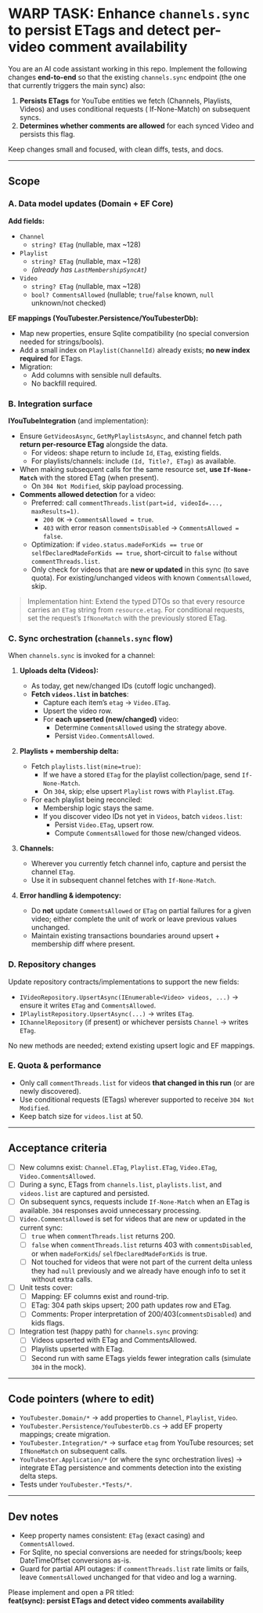 # WARP TASK: Enhance `channels.sync` to persist ETags and detect per-video comment availability

You are an AI code assistant working in this repo. Implement the following changes **end-to-end** so that the existing
`channels.sync` endpoint (the one that currently triggers the main sync) also:

1) **Persists ETags** for YouTube entities we fetch (Channels, Playlists, Videos) and uses conditional requests (
   If-None-Match) on subsequent syncs.
2) **Determines whether comments are allowed** for each synced Video and persists this flag.

Keep changes small and focused, with clean diffs, tests, and docs.

---

## Scope

### A. Data model updates (Domain + EF Core)

**Add fields:**

- `Channel`
    - `string? ETag` (nullable, max ~128)
- `Playlist`
    - `string? ETag` (nullable, max ~128)
    - *(already has `LastMembershipSyncAt`)*
- `Video`
    - `string? ETag` (nullable, max ~128)
    - `bool? CommentsAllowed` (nullable; `true`/`false` known, `null` unknown/not checked)

**EF mappings (YouTubester.Persistence/YouTubesterDb):**

- Map new properties, ensure Sqlite compatibility (no special conversion needed for strings/bools).
- Add a small index on `Playlist(ChannelId)` already exists; **no new index required** for ETags.
- Migration:
    - Add columns with sensible null defaults.
    - No backfill required.

### B. Integration surface

**IYouTubeIntegration** (and implementation):

- Ensure `GetVideosAsync`, `GetMyPlaylistsAsync`, and channel fetch path **return per-resource ETag** alongside the
  data.
    - For videos: shape return to include `Id`, `ETag`, existing fields.
    - For playlists/channels: include `(Id, Title?, ETag)` as available.
- When making subsequent calls for the same resource set, **use `If-None-Match`** with the stored ETag (when present).
    - On `304 Not Modified`, skip payload processing.
- **Comments allowed detection** for a video:
    - Preferred: call `commentThreads.list(part=id, videoId=..., maxResults=1)`.
        - `200 OK` → `CommentsAllowed = true`.
        - `403` with error reason `commentsDisabled` → `CommentsAllowed = false`.
    - Optimization: if `video.status.madeForKids == true` or `selfDeclaredMadeForKids == true`, short-circuit to `false`
      without `commentThreads.list`.
    - Only check for videos that are **new or updated** in this sync (to save quota). For existing/unchanged videos with
      known `CommentsAllowed`, skip.

> Implementation hint: Extend the typed DTOs so that every resource carries an `ETag` string from `resource.etag`. For
> conditional requests, set the request’s `IfNoneMatch` with the previously stored ETag.

### C. Sync orchestration (`channels.sync` flow)

When `channels.sync` is invoked for a channel:

1. **Uploads delta (Videos):**
    - As today, get new/changed IDs (cutoff logic unchanged).
    - **Fetch `videos.list` in batches**:
        - Capture each item’s `etag` → `Video.ETag`.
        - Upsert the video row.
        - For **each upserted (new/changed)** video:
            - Determine `CommentsAllowed` using the strategy above.
            - Persist `Video.CommentsAllowed`.
2. **Playlists + membership delta:**
    - Fetch `playlists.list(mine=true)`:
        - If we have a stored `ETag` for the playlist collection/page, send `If-None-Match`.
        - On `304`, skip; else upsert `Playlist` rows with `Playlist.ETag`.
    - For each playlist being reconciled:
        - Membership logic stays the same.
        - If you discover video IDs not yet in `Videos`, batch `videos.list`:
            - Persist `Video.ETag`, upsert row.
            - Compute `CommentsAllowed` for those new/changed videos.

3. **Channels:**
    - Wherever you currently fetch channel info, capture and persist the channel `ETag`.
    - Use it in subsequent channel fetches with `If-None-Match`.

4. **Error handling & idempotency:**
    - Do **not** update `CommentsAllowed` or `ETag` on partial failures for a given video; either complete the unit of
      work or leave previous values unchanged.
    - Maintain existing transactions boundaries around upsert + membership diff where present.

### D. Repository changes

Update repository contracts/implementations to support the new fields:

- `IVideoRepository.UpsertAsync(IEnumerable<Video> videos, ...)` → ensure it writes `ETag` and `CommentsAllowed`.
- `IPlaylistRepository.UpsertAsync(...)` → writes `ETag`.
- `IChannelRepository` (if present) or whichever persists `Channel` → writes `ETag`.

No new methods are needed; extend existing upsert logic and EF mappings.

### E. Quota & performance

- Only call `commentThreads.list` for videos **that changed in this run** (or are newly discovered).
- Use conditional requests (ETags) wherever supported to receive `304 Not Modified`.
- Keep batch size for `videos.list` at 50.

---

## Acceptance criteria

- [ ] New columns exist: `Channel.ETag`, `Playlist.ETag`, `Video.ETag`, `Video.CommentsAllowed`.
- [ ] During a sync, ETags from `channels.list`, `playlists.list`, and `videos.list` are captured and persisted.
- [ ] On subsequent syncs, requests include `If-None-Match` when an ETag is available. `304` responses avoid unnecessary
  processing.
- [ ] `Video.CommentsAllowed` is set for videos that are new or updated in the current sync:
    - [ ] `true` when `commentThreads.list` returns 200.
    - [ ] `false` when `commentThreads.list` returns 403 with `commentsDisabled`, or when `madeForKids`/
      `selfDeclaredMadeForKids` is true.
    - [ ] Not touched for videos that were not part of the current delta unless they had `null` previously and we
      already have enough info to set it without extra calls.
- [ ] Unit tests cover:
    - [ ] Mapping: EF columns exist and round-trip.
    - [ ] ETag: 304 path skips upsert; 200 path updates row and ETag.
    - [ ] Comments: Proper interpretation of 200/403(`commentsDisabled`) and kids flags.
- [ ] Integration test (happy path) for `channels.sync` proving:
    - [ ] Videos upserted with ETag and CommentsAllowed.
    - [ ] Playlists upserted with ETag.
    - [ ] Second run with same ETags yields fewer integration calls (simulate `304` in the mock).

---

## Code pointers (where to edit)

- `YouTubester.Domain/*` → add properties to `Channel`, `Playlist`, `Video`.
- `YouTubester.Persistence/YouTubesterDb.cs` → add EF property mappings; create migration.
- `YouTubester.Integration/*` → surface `etag` from YouTube resources; set `IfNoneMatch` on subsequent calls.
- `YouTubester.Application/*` (or where the sync orchestration lives) → integrate ETag persistence and comments
  detection into the existing delta steps.
- Tests under `YouTubester.*Tests/*`.

---

## Dev notes

- Keep property names consistent: `ETag` (exact casing) and `CommentsAllowed`.
- For Sqlite, no special conversions are needed for strings/bools; keep DateTimeOffset conversions as-is.
- Guard for partial API outages: if `commentThreads.list` rate limits or fails, leave `CommentsAllowed` unchanged for
  that video and log a warning.

Please implement and open a PR titled:  
**feat(sync): persist ETags and detect video comments availability**
